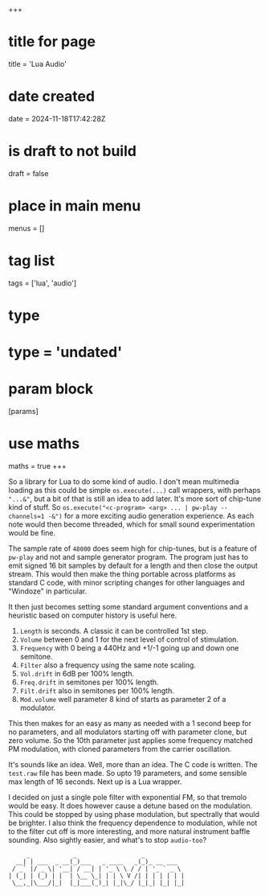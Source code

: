 +++
# title for page
title = 'Lua Audio'
# date created
date = 2024-11-18T17:42:28Z
# is draft to not build
draft = false
# place in main menu
menus = []
# tag list
tags = ['lua', 'audio']
# type
# type = 'undated'
# param block
[params]
# use maths
maths = true
+++

So a library for Lua to do some kind of audio. I don't mean multimedia loading
as this could be simple `os.execute(...)` call wrappers, with perhaps `"...&"`,
but a bit of that is still an idea to add later. It's more sort of chip-tune
kind of stuff. So `os.execute("<c-program> <arg> ... | pw-play --channels=1 -&")`
for a more exciting audio generation experience. As each note would then
become threaded, which for small sound experimentation would be fine.

The sample rate of `48000` does seem high for chip-tunes, but is a feature of
`pw-play` and not and sample generator program. The program just has to emit
signed 16 bit samples by default for a length and then close the output stream.
This would then make the thing portable across platforms as standard C code,
with minor scripting changes for other languages and "Windoze" in particular.

It then just becomes setting some standard argument conventions and a heuristic
based on computer history is useful here.

1. `Length` is seconds. A classic it can be controlled 1st step.
2. `Volume` between 0 and 1 for the next level of control of stimulation.
3. `Frequency` with 0 being a 440Hz and +1/-1 going up and down one semitone.
4. `Filter` also a frequency using the same note scaling.
5. `Vol.drift` in 6dB per 100% length.
6. `Freq.drift` in semitones per 100% length.
7. `Filt.drift` also in semitones per 100% length.
8. `Mod.volume` well parameter 8 kind of starts as parameter 2 of a modulator.

This then makes for an easy as many as needed with a 1 second beep for no
parameters, and all modulators starting off with parameter clone, but zero
volume. So the 10th parameter just applies some frequency matched PM modulation,
with cloned parameters from the carrier oscillation.

It's sounds like an idea. Well, more than an idea. The C code is written.
The `test.raw` file has been made. So upto 19 parameters, and some sensible
max length of 16 seconds. Next up is a Lua wrapper.

I decided on just a single pole filter with exponential FM, so that tremolo
would be easy. It does however cause a detune based on the modulation. This
could be stopped by using phase modulation, but spectrally that would be
brighter. I also think the frequency dependence to modulation, while not to
the filter cut off is more interesting, and more natural instrument baffle
sounding. Also sightly easier, and what's to stop `audio-too`?

```text
     _            _                  _
  __| | ___  _ __(_)___   _ ____   _(_)_ __ ___
 / _` |/ _ \| '__| / __| | '_ \ \ / / | '_ ` _ \
| (_| | (_) | |  | \__ \_| | | \ V /| | | | | | |
 \__,_|\___/|_|  |_|___(_)_| |_|\_/ |_|_| |_| |_|

```
